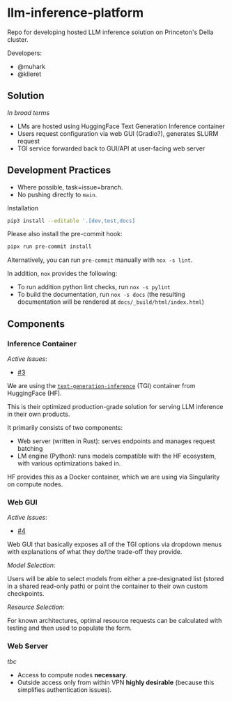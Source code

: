 # llm-inference-platform

<!-- SPHINX-START -->

Repo for developing hosted LLM inference solution on Princeton's Della cluster.

Developers:

- @muhark
- @klieret

## Solution

_In broad terms_

- LMs are hosted using HuggingFace Text Generation Inference container
- Users request configuration via web GUI (Gradio?), generates SLURM request
- TGI service forwarded back to GUI/API at user-facing web server

## Development Practices

- Where possible, task=issue=branch.
- No pushing directly to `main`.

Installation

```bash
pip3 install --editable '.[dev,test,docs]
```

Please also install the pre-commit hook:

```bash
pipx run pre-commit install
```

Alternatively, you can run `pre-commit` manually with `nox -s lint`.

In addition, `nox` provides the following:

- To run addition python lint checks, run `nox -s pylint`
- To build the documentation, run `nox -s docs` (the resulting documentation
  will be rendered at `docs/_build/html/index.html`)

## Components

### Inference Container

_Active Issues_:

- [#3](https://github.com/princeton-ddss/llm-inference-platform/issues/3)

We are using the
[`text-generation-inference`](https://github.com/huggingface/text-generation-inference)
(TGI) container from HuggingFace (HF).

This is their optimized production-grade solution for serving LLM inference in
their own products.

It primarily consists of two components:

- Web server (written in Rust): serves endpoints and manages request batching
- LM engine (Python): runs models compatible with the HF ecosystem, with various
  optimizations baked in.

HF provides this as a Docker container, which we are using via Singularity on
compute nodes.

### Web GUI

_Active Issues_:

- [#4](https://github.com/princeton-ddss/llm-inference-platform/issues/4)

Web GUI that basically exposes all of the TGI options via dropdown menus with
explanations of what they do/the trade-off they provide.

_Model Selection_:

Users will be able to select models from either a pre-designated list (stored in
a shared read-only path) or point the container to their own custom checkpoints.

_Resource Selection_:

For known architectures, optimal resource requests can be calculated with
testing and then used to populate the form.

### Web Server

_tbc_

- Access to compute nodes **necessary**.
- Outside access only from within VPN **highly desirable** (because this
  simplifies authentication issues).
